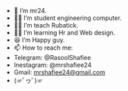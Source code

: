 - 👋 I’m mr24.
- 👨‍🎓 I’m student engineering computer.
- 👨‍⚖️ I’m teach Rubatick.
- 👨‍💻 I’m learning Hr and Web design.
- 😆 I’m Happy guy.
- 📫 How to reach me:
- Telegram: @RasoolShafiee
- Inestagram: @mrshafiee24
- Gmail: mrshafiee24@gmail.com
- (☞ﾟヮﾟ)☞
